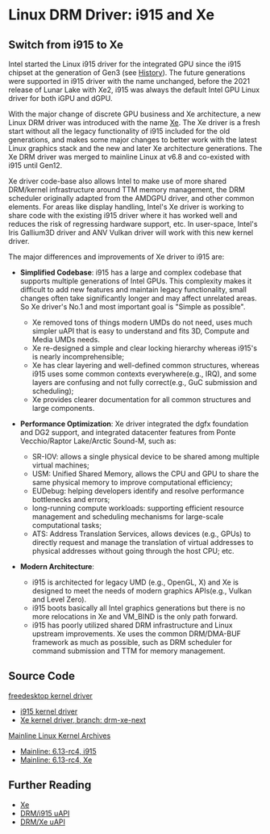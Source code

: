 # Linux DRM Driver: i915 and Xe

## Switch from i915 to Xe

Intel started the Linux i915 driver for the integrated GPU since the i915 chipset at the generation of Gen3 (see [History](./history.md)). The future generations were supported in i915 driver with the name unchanged, before the 2021 release of Lunar Lake with Xe2, i915 was always the default Intel GPU Linux driver for both iGPU and dGPU.

With the major change of discrete GPU business and Xe architecture, a new Linux DRM driver was introduced with the name [Xe](https://www.phoronix.com/news/Intel-Mesa-ANV-Prep-For-Xe-KMD). The Xe driver is a fresh start without all the legacy functionality of i915 included for the old generations, and makes some major changes to better work with the latest Linux graphics stack and the new and later Xe architecture generations. The Xe DRM driver was merged to mainline Linux at v6.8 and co-existed with i915 until Gen12.

Xe driver code-base also allows Intel to make use of more shared DRM/kernel infrastructure around TTM memory management, the DRM scheduler originally adapted from the AMDGPU driver, and other common elements. For areas like display handling, Intel's Xe driver is working to share code with the existing i915 driver where it has worked well and reduces the risk of regressing hardware support, etc. In user-space, Intel's Iris Gallium3D driver and ANV Vulkan driver will work with this new kernel driver.


The major differences and improvements of Xe driver to i915 are:

- **Simplified Codebase**: i915 has a large and complex codebase that supports multiple generations of Intel GPUs. This complexity makes it difficult to add new features and maintain legacy functionality, small changes often take significantly longer and may affect unrelated areas. So Xe driver's No.1 and most important goal is "Simple as possible".
    - Xe removed tons of things modern UMDs do not need, uses much simpler uAPI that is easy to understand and fits 3D, Compute and Media UMDs needs.
    - Xe re-designed a simple and clear locking hierarchy whereas i915's is nearly incomprehensible;
    - Xe has clear layering and well-defined common structures, whereas i915 uses some common contexts everywhere(e.g., IRQ), and some layers are confusing and not fully correct(e.g., GuC submission and scheduling);
    - Xe provides clearer documentation for all common structures and large components.

- **Performance Optimization**: Xe driver integrated the dgfx foundation and DG2 support, and integrated datacenter features from Ponte Vecchio/Raptor Lake/Arctic Sound-M, such as:
  - SR-IOV: allows a single physical device to be shared among multiple virtual machines;
  - USM: Unified Shared Memory, allows the CPU and GPU to share the same physical memory to improve computational efficiency;
  - EUDebug: helping developers identify and resolve performance bottlenecks and errors;
  - long-running compute workloads: supporting efficient resource management and scheduling mechanisms for large-scale computational tasks;
  - ATS: Address Translation Services, allows devices (e.g., GPUs) to directly request and manage the translation of virtual addresses to physical addresses without going through the host CPU; etc.

- **Modern Architecture**:
  - i915 is architected for legacy UMD (e.g., OpenGL, X) and Xe is designed to meet the needs of modern graphics APIs(e.g., Vulkan and Level Zero).
  - i915 boots basically all Intel graphics generations but there is no more relocations in Xe and VM_BIND is the only path forward.
  - i915 has poorly utilized shared DRM infrastructure and Linux upstream improvements. Xe uses the common DRM/DMA-BUF framework as much as possible, such as DRM scheduler for command submission and TTM for memory management.


## Source Code

[freedesktop kernel driver](https://gitlab.freedesktop.org/drm/)
- [i915 kernel driver](https://gitlab.freedesktop.org/drm/i915/kernel)
- [Xe kernel driver, branch: drm-xe-next](https://gitlab.freedesktop.org/drm/xe/kernel)

[Mainline Linux Kernel Archives](https://www.kernel.org/)
- [Mainline: 6.13-rc4, i915](https://git.kernel.org/pub/scm/linux/kernel/git/torvalds/linux.git/tree/drivers/gpu/drm/i915?h=v6.13-rc4)
- [Mainline: 6.13-rc4, Xe](https://git.kernel.org/pub/scm/linux/kernel/git/torvalds/linux.git/tree/drivers/gpu/drm/xe?h=v6.13-rc4)


## Further Reading

- [Xe](https://docs.kernel.org/next/gpu/rfc/xe.html)
- [DRM/i915 uAPI](https://www.kernel.org/doc/html/latest/gpu/driver-uapi.html#drm-i915-uapi)
- [DRM/Xe uAPI](https://www.kernel.org/doc/html/latest/gpu/driver-uapi.html#drm-xe-uapi)